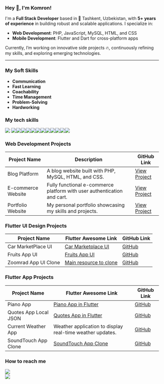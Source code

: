 ### Hey 👋, I'm Komron!

I'm a **Full Stack Developer** based in 🌁 Tashkent, Uzbekistan, with **5+ years of experience** in building robust and scalable applications. I specialize in:

- **Web Development**: PHP, JavaScript, MySQL, HTML, and CSS
- **Mobile Development**: Flutter and Dart for cross-platform apps

Currently, I’m working on innovative side projects 🔥, continuously refining my skills, and exploring emerging technologies.

---

### My Soft Skills

- **Communication**  
- **Fast Learning**  
- **Coachability**  
- **Time Management**  
- **Problem-Solving**  
- **Hardworking**

### My tech skills

![](https://img.shields.io/badge/Code-PHP-blue) ![](https://img.shields.io/badge/Code-JavaScript-yellow)![](https://img.shields.io/badge/Database-MySQL-blue)![](https://img.shields.io/badge/Code-HTML-orange)![](https://img.shields.io/badge/Code-CSS-green)![](https://img.shields.io/badge/Framework-Flutter-blue)![](https://img.shields.io/badge/Code-Dart-blue)![](https://img.shields.io/badge/Dart-Async-blue)![](https://img.shields.io/badge/Dart-GetX-green)![](https://img.shields.io/badge/Dart-BloC-red)![](https://img.shields.io/badge/Git-GitHub-black)![](https://img.shields.io/badge/Open-API-green)![](https://img.shields.io/badge/Design-Figma-purple)  


### Web Development Projects

| Project Name         | Description                                                                 | GitHub Link                                                                 |
|----------------------|-----------------------------------------------------------------------------|-----------------------------------------------------------------------------|
| Blog Platform        | A blog website built with PHP, MySQL, HTML, and CSS.                       | [View Project](https://github.com/Komron-Mirzo/blog-platform)              |
| E-commerce Website   | Fully functional e-commerce platform with user authentication and cart.    | [View Project](https://github.com/Komron-Mirzo/ecommerce-website)          |
| Portfolio Website    | My personal portfolio showcasing my skills and projects.                   | [View Project](https://github.com/Komron-Mirzo/portfolio-website)          |

### Flutter UI Design Projects

| Project Name         | Flutter Awesome Link                                                          | GitHub Link                                                                 |
|----------------------|-------------------------------------------------------------------------------|-----------------------------------------------------------------------------|
| Car MarketPlace UI   | [Car Marketplace UI](https://flutterawesome.com/car-marketplace-app-ui-in-flutter/) | [GitHub](https://github.com/Komron-Mirzo/car_marketplace_ui)              |
| Fruits App UI        | [Fruits App UI](https://flutterawesome.com/fruits-shop-app-ui-design-in-flutter/) | [GitHub](https://github.com/Komron-Mirzo/FruitsApp)                       |
| Zoomrad App UI Clone | [Main resource to clone](https://play.google.com/store/apps/details?id=uz.aloqabank.zoomrad&hl=ru&gl=US) | [GitHub](https://github.com/Komron-Mirzo/fin_app_ui)                       |

### Flutter App Projects

| Project Name           | Flutter Awesome Link                                                          | GitHub Link                                                                 |
|------------------------|-------------------------------------------------------------------------------|-----------------------------------------------------------------------------|
| Piano App              | [Piano App in Flutter](https://flutterawesome.com/flutter-piano-app-black-and-white/) | [GitHub](https://github.com/Komron-Mirzo/piano_app)                        |
| Quotes App Local JSON  | [Quotes App in Flutter](https://flutterawesome.com/quotes-json-using-local-dart-file-2-times/) | [GitHub](https://github.com/Komron-Mirzo/quotes_json_2)                   |
| Current Weather App    | Weather application to display real-time weather updates.                     | [GitHub](https://github.com/Komron-Mirzo/weather_app)                      |
| SoundTouch App Clone   | [SoundTouch App Clone](https://flutterawesome.com/sound-touch-app-clone-using-flutter/) | [GitHub](https://github.com/Komron-Mirzo/sound_touch)                     |

### How to reach me

<a href="https://www.linkedin.com/in/komron-mirzo-abduvaliev-5a1892196/"> <img src="https://img.shields.io/badge/LinkedIn-Profile-blue"> </a>  
<a href="https://t.me/Mevlana1994"> <img src="https://img.shields.io/badge/Telegram-User-blue"> </a>
